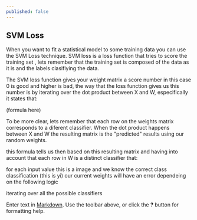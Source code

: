 ```yaml
---
published: false
---
```

## SVM Loss
When you want to fit a statistical model to some training data you can use the SVM Loss technique.
SVM loss is a loss function that tries to score the training set , lets remember that the training set is composed of the data as it is and the labels clasifiying the data.

The SVM loss function gives your weight matrix a score number in this case 0 is good and higher is bad, the way that the loss function gives us this number is by iterating over the dot product between X and W, especifically it states that:

(formula here)

To be more clear, lets remember that each row on the weights matrix corresponds to a diferent classifier. When the dot product happens between X and W the resulting matrix is the "predicted" results using our random weights.

this formula tells us then based on this resulting matrix and having into account that each row in W is a distinct classifier that:

for each input value this is a image and we know the correct class classification (this is yi) our current weights will have an error dependeing on the following logic

iterating over all the possible classifiers 

Enter text in [Markdown](http://daringfireball.net/projects/markdown/). Use the toolbar above, or click the **?** button for formatting help.
